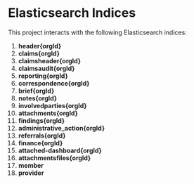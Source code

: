 # Elasticsearch Indices

This project interacts with the following Elasticsearch indices:

1. **header{orgId}**
2. **claims{orgId}**
3. **claimsheader{orgId}**
4. **claimsaudit{orgId}**
5. **reporting{orgId}**
6. **correspondence{orgId}**
7. **brief{orgId}**
8. **notes{orgId}**
9. **involvedparties{orgId}**
10. **attachments{orgId}**
11. **findings{orgId}**
12. **administrative_action{orgId}**
13. **referrals{orgId}**
14. **finance{orgId}**
15. **attached-dashboard{orgId}**
16. **attachmentsfiles{orgId}**
17. **member**
18. **provider**
